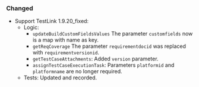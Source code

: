 ### Changed
* Support TestLink 1.9.20_fixed:
  * Logic:
    * `updateBuildCustomFieldsValues` The parameter `customfields` now is a map with name as key.
    * `getReqCoverage` The parameter `requirementdocid` was replaced with `requirementversionid`.
    * `getTestCaseAttachments`: Added `version` parameter.
    * `assignTestCaseExecutionTask`: Parameters `platformid` and `platformname` are no longer required.
  * Tests: Updated and recorded.
